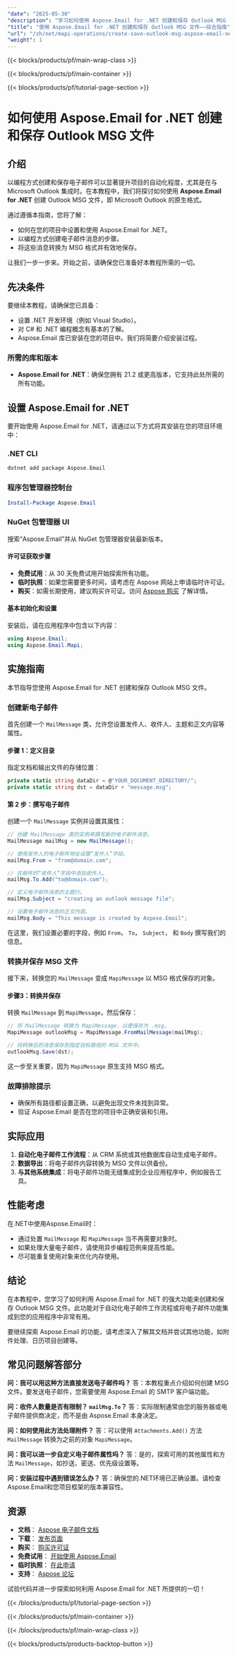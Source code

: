 ```yaml
---
"date": "2025-05-30"
"description": "学习如何使用 Aspose.Email for .NET 创建和保存 Outlook MSG 文件。本指南涵盖设置、编码和实际应用。"
"title": "使用 Aspose.Email for .NET 创建和保存 Outlook MSG 文件——综合指南"
"url": "/zh/net/mapi-operations/create-save-outlook-msg-aspose-email-net/"
"weight": 1
---
```


{{< blocks/products/pf/main-wrap-class >}}

{{< blocks/products/pf/main-container >}}

{{< blocks/products/pf/tutorial-page-section >}}
# 如何使用 Aspose.Email for .NET 创建和保存 Outlook MSG 文件

## 介绍

以编程方式创建和保存电子邮件可以显著提升项目的自动化程度，尤其是在与 Microsoft Outlook 集成时。在本教程中，我们将探讨如何使用 **Aspose.Email for .NET** 创建 Outlook MSG 文件，即 Microsoft Outlook 的原生格式。

通过遵循本指南，您将了解：
- 如何在您的项目中设置和使用 Aspose.Email for .NET。
- 以编程方式创建电子邮件消息的步骤。
- 将这些消息转换为 MSG 格式并有效地保存。

让我们一步一步来。开始之前，请确保您已准备好本教程所需的一切。

## 先决条件

要继续本教程，请确保您已具备：
- 设置 .NET 开发环境（例如 Visual Studio）。
- 对 C# 和 .NET 编程概念有基本的了解。
- Aspose.Email 库已安装在您的项目中。我们将简要介绍安装过程。

### 所需的库和版本
- **Aspose.Email for .NET**：确保您拥有 21.2 或更高版本，它支持此处所需的所有功能。

## 设置 Aspose.Email for .NET

要开始使用 Aspose.Email for .NET，请通过以下方式将其安装在您的项目环境中：

### .NET CLI
```bash
dotnet add package Aspose.Email
```

### 程序包管理器控制台
```powershell
Install-Package Aspose.Email
```

### NuGet 包管理器 UI
搜索“Aspose.Email”并从 NuGet 包管理器安装最新版本。

#### 许可证获取步骤
- **免费试用**：从 30 天免费试用开始探索所有功能。
- **临时执照**：如果您需要更多时间，请考虑在 Aspose 网站上申请临时许可证。
- **购买**：如需长期使用，建议购买许可证。访问 [Aspose 购买](https://purchase.aspose.com/buy) 了解详情。

#### 基本初始化和设置
安装后，请在应用程序中包含以下内容：
```csharp
using Aspose.Email;
using Aspose.Email.Mapi;
```

## 实施指南

本节指导您使用 Aspose.Email for .NET 创建和保存 Outlook MSG 文件。

### 创建新电子邮件

首先创建一个 `MailMessage` 类，允许您设置发件人、收件人、主题和正文内容等属性。

#### 步骤 1：定义目录
指定文档和输出文件的存储位置：
```csharp
private static string dataDir = @"YOUR_DOCUMENT_DIRECTORY/";
private static string dst = dataDir + "message.msg";
```

#### 第 2 步：撰写电子邮件
创建一个 `MailMessage` 实例并设置其属性：
```csharp
// 创建 MailMessage 类的实例来撰写新的电子邮件消息。
MailMessage mailMsg = new MailMessage();

// 使用发件人的电子邮件地址设置“发件人”字段。
mailMsg.From = "from@domain.com";

// 在邮件的“收件人”字段中添加收件人。
mailMsg.To.Add("to@domain.com");

// 定义电子邮件消息的主题行。
mailMsg.Subject = "creating an outlook message file";

// 设置电子邮件消息的正文内容。
mailMsg.Body = "This message is created by Aspose.Email";
```
在这里，我们设置必要的字段，例如 `From`， `To`， `Subject`， 和 `Body` 撰写我们的信息。

### 转换并保存 MSG 文件
接下来，转换您的 `MailMessage` 变成 `MapiMessage` 以 MSG 格式保存的对象。

#### 步骤3：转换并保存
转换 `MailMessage` 到 `MapiMessage`，然后保存：
```csharp
// 将 MailMessage 转换为 MapiMessage，以便保存为 .msg。
MapiMessage outlookMsg = MapiMessage.FromMailMessage(mailMsg);

// 将转换后的消息保存到指定目标路径的 MSG 文件中。
outlookMsg.Save(dst);
```
这一步至关重要，因为 `MapiMessage` 原生支持 MSG 格式。

### 故障排除提示
- 确保所有路径都设置正确，以避免出现文件未找到异常。
- 验证 Aspose.Email 是否在您的项目中正确安装和引用。

## 实际应用
1. **自动化电子邮件工作流程**：从 CRM 系统或其他数据库自动生成电子邮件。
2. **数据导出**：将电子邮件内容转换为 MSG 文件以供备份。
3. **与其他系统集成**：将电子邮件功能无缝集成到企业应用程序中，例如报告工具。

## 性能考虑
在.NET中使用Aspose.Email时：
- 通过处置 `MailMessage` 和 `MapiMessage` 当不再需要对象时。
- 如果处理大量电子邮件，请使用异步编程范例来提高性能。
- 尽可能重复使用对象来优化内存使用。

## 结论
在本教程中，您学习了如何利用 Aspose.Email for .NET 的强大功能来创建和保存 Outlook MSG 文件。此功能对于自动化电子邮件工作流程或将电子邮件功能集成到您的应用程序中非常有用。

要继续探索 Aspose.Email 的功能，请考虑深入了解其文档并尝试其他功能，如附件处理、日历项目创建等。

## 常见问题解答部分

**问：我可以用这种方法直接发送电子邮件吗？**
答：本教程重点介绍如何创建 MSG 文件。要发送电子邮件，您需要使用 Aspose.Email 的 SMTP 客户端功能。

**问：收件人数量是否有限制？ `mailMsg.To`？**
答：实际限制通常由您的服务器或电子邮件提供商决定，而不是由 Aspose.Email 本身决定。

**问：如何使用此方法处理附件？**
答：可以使用 `Attachments.Add()` 方法 `MailMessage` 转换为之前的对象 `MapiMessage`。

**问：我可以进一步自定义电子邮件属性吗？**
答：是的，探索可用的其他属性和方法 `MailMessage`，如抄送、密送、优先级设置等。

**问：安装过程中遇到错误怎么办？**
答：确保您的.NET环境已正确设置。请检查Aspose.Email和您项目框架的版本兼容性。

## 资源
- **文档**： [Aspose 电子邮件文档](https://reference.aspose.com/email/net/)
- **下载**： [发布页面](https://releases.aspose.com/email/net/)
- **购买**： [购买许可证](https://purchase.aspose.com/buy)
- **免费试用**： [开始使用 Aspose.Email](https://releases.aspose.com/email/net/)
- **临时执照**： [在此申请](https://purchase.aspose.com/temporary-license/)
- **支持**： [Aspose 论坛](https://forum.aspose.com/c/email/10)

试验代码并进一步探索如何利用 Aspose.Email for .NET 所提供的一切！

{{< /blocks/products/pf/tutorial-page-section >}}

{{< /blocks/products/pf/main-container >}}

{{< /blocks/products/pf/main-wrap-class >}}

{{< blocks/products/products-backtop-button >}}